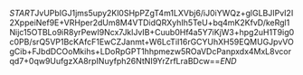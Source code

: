 $START$JvUPbIGJ1jms5upy2Kl0SHpPZgT4m1LXVbj6/iJ0iYWQz+glGLBJIPvI2I2XppeiNef9E+VRHper2dUm8M4VTDidQRXyhIh5TeU+bq4mK2KfvD/keRgl1Nijc15OTBLo9iR8yrPewI9Ncx7JklJvIB+Cuub0Hf4a5Y7iKjW3+hpg2uH1T9ig0c0PB/srQ5VP1BcKAfcF1EwCZJanmt+W6LcTiI16rGCYUhXH59EQMUGJpvVOgCib+FJbdDCOoMkihs+LDoRpGPT1hhpmezw5ROaVDcPanpxdx4MxL8vcorqd7+0qw9UufgzXA8rpINuyfph26NtNI9YrZrfLraBDcw==$END$